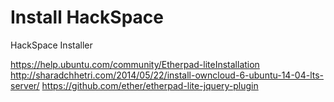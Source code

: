 Install HackSpace
=====================

HackSpace Installer


https://help.ubuntu.com/community/Etherpad-liteInstallation
http://sharadchhetri.com/2014/05/22/install-owncloud-6-ubuntu-14-04-lts-server/
https://github.com/ether/etherpad-lite-jquery-plugin
